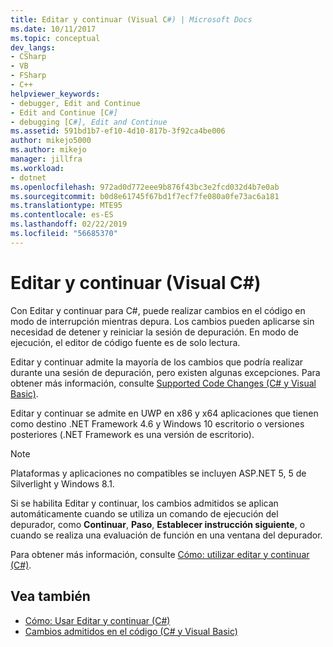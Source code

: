 ```yaml
---
title: Editar y continuar (Visual C#) | Microsoft Docs
ms.date: 10/11/2017
ms.topic: conceptual
dev_langs:
- CSharp
- VB
- FSharp
- C++
helpviewer_keywords:
- debugger, Edit and Continue
- Edit and Continue [C#]
- debugging [C#], Edit and Continue
ms.assetid: 591bd1b7-ef10-4d10-817b-3f92ca4be006
author: mikejo5000
ms.author: mikejo
manager: jillfra
ms.workload:
- dotnet
ms.openlocfilehash: 972ad0d772eee9b876f43bc3e2fcd032d4b7e0ab
ms.sourcegitcommit: b0d8e61745f67bd1f7ecf7fe080a0fe73ac6a181
ms.translationtype: MTE95
ms.contentlocale: es-ES
ms.lasthandoff: 02/22/2019
ms.locfileid: "56685370"
---
```

# <a name="edit-and-continue-visual-c"></a>Editar y continuar (Visual C#)
 Con Editar y continuar para C#, puede realizar cambios en el código en modo de interrupción mientras depura. Los cambios pueden aplicarse sin necesidad de detener y reiniciar la sesión de depuración. En modo de ejecución, el editor de código fuente es de solo lectura.

 Editar y continuar admite la mayoría de los cambios que podría realizar durante una sesión de depuración, pero existen algunas excepciones. Para obtener más información, consulte [Supported Code Changes (C# y Visual Basic)](../debugger/supported-code-changes-csharp.md).

 Editar y continuar se admite en UWP en x86 y x64 aplicaciones que tienen como destino .NET Framework 4.6 y Windows 10 escritorio o versiones posteriores (.NET Framework es una versión de escritorio).

 > [!NOTE]
 > Plataformas y aplicaciones no compatibles se incluyen ASP.NET 5, 5 de Silverlight y Windows 8.1.

 Si se habilita Editar y continuar, los cambios admitidos se aplican automáticamente cuando se utiliza un comando de ejecución del depurador, como **Continuar**, **Paso**, **Establecer instrucción siguiente**, o cuando se realiza una evaluación de función en una ventana del depurador.

 Para obtener más información, consulte [Cómo: utilizar editar y continuar (C#)](../debugger/how-to-use-edit-and-continue-csharp.md).

## <a name="see-also"></a>Vea también
- [Cómo: Usar Editar y continuar (C#)](../debugger/how-to-use-edit-and-continue-csharp.md)
- [Cambios admitidos en el código (C# y Visual Basic)](../debugger/supported-code-changes-csharp.md)
